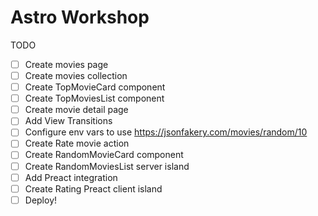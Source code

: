# Astro Workshop

TODO

- [ ] Create movies page
- [ ] Create movies collection
- [ ] Create TopMovieCard component
- [ ] Create TopMoviesList component
- [ ] Create movie detail page
- [ ] Add View Transitions
- [ ] Configure env vars to use https://jsonfakery.com/movies/random/10
- [ ] Create Rate movie action
- [ ] Create RandomMovieCard component
- [ ] Create RandomMoviesList server island
- [ ] Add Preact integration
- [ ] Create Rating Preact client island
- [ ] Deploy!

